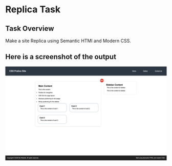 # Replica Task

## Task Overview

Make a site Replica using Semantic HTMl and Modern CSS.

## Here is a screenshot of the output

![Replica Site Task Output](./output/output.png)
